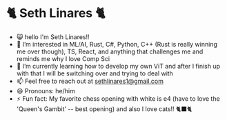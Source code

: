# 🐈 Seth Linares 🐈

- 😸 hello I'm Seth Linares!! 
- 👀 I’m interested in ML/AI, Rust, C#, Python, C++ (Rust is really winning me over though), TS, React, and anything that challenges me and reminds me why I love Comp Sci
- 🌱 I’m currently learning how to develop my own ViT and after I finish up with that I will be switching over and trying to deal with 
- 📫 Feel free to reach out at sethlinares1@gmail.com
- 😄 Pronouns: he/him
- ⚡ Fun fact: My favorite chess opening with white is e4 (have to love the 'Queen's Gambit' -- best opening) and also I love cats!! 🐈‍⬛🐈

<!---
seth-linares/seth-linares is a ✨ special ✨ repository because its `README.md` (this file) appears on your GitHub profile.
You can click the Preview link to take a look at your changes.
--->
